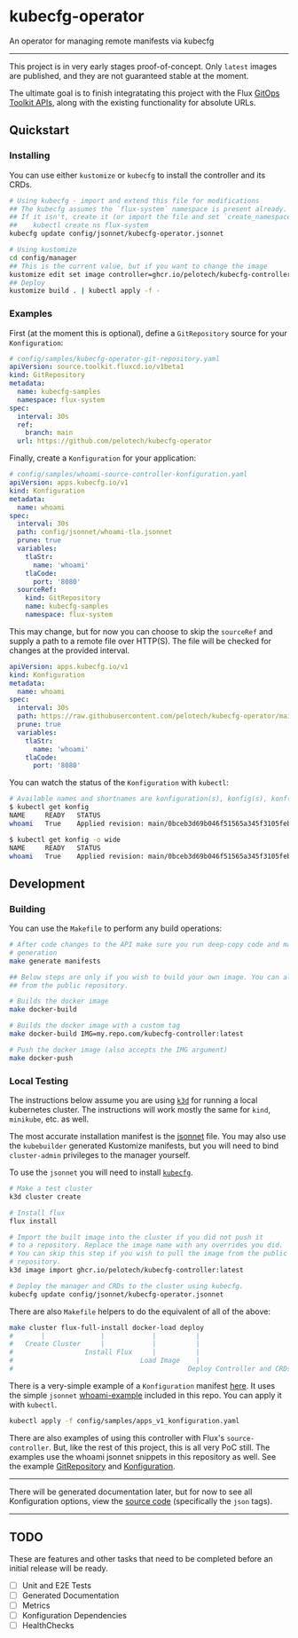 # kubecfg-operator
An operator for managing remote manifests via kubecfg

---

This project is in very early stages proof-of-concept. Only `latest` images are published, and they are not guaranteed stable at the moment.

The ultimate goal is to finish integratating this project with the Flux [GitOps Toolkit APIs](https://fluxcd.io/docs/gitops-toolkit/), along
with the existing functionality for absolute URLs.

## Quickstart

### Installing

You can use either `kustomize` or `kubecfg` to install the controller and its CRDs.

```bash
# Using kubecfg - import and extend this file for modifications
## The kubecfg assumes the `flux-system` namespace is present already.
## If it isn't, create it (or import the file and set `create_namespace: true`):
##    kubectl create ns flux-system
kubecfg update config/jsonnet/kubecfg-operator.jsonnet

# Using kustomize
cd config/manager
## This is the current value, but if you want to change the image
kustomize edit set image controller=ghcr.io/pelotech/kubecfg-controller:latest
## Deploy
kustomize build . | kubectl apply -f -
```

### Examples

First (at the moment this is optional), define a `GitRepository` source for your `Konfiguration`:

```yaml
# config/samples/kubecfg-operator-git-repository.yaml
apiVersion: source.toolkit.fluxcd.io/v1beta1
kind: GitRepository
metadata:
  name: kubecfg-samples
  namespace: flux-system
spec:
  interval: 30s
  ref:
    branch: main
  url: https://github.com/pelotech/kubecfg-operator
```

Finally, create a `Konfiguration` for your application:

```yaml
# config/samples/whoami-source-controller-konfiguration.yaml
apiVersion: apps.kubecfg.io/v1
kind: Konfiguration
metadata:
  name: whoami
spec:
  interval: 30s
  path: config/jsonnet/whoami-tla.jsonnet
  prune: true
  variables:
    tlaStr:
      name: 'whoami'
    tlaCode:
      port: '8080'
  sourceRef:
    kind: GitRepository
    name: kubecfg-samples
    namespace: flux-system
```

This may change, but for now you can choose to skip the `sourceRef` and supply a path to a remote file over HTTP(S).
The file will be checked for changes at the provided interval.

```yaml
apiVersion: apps.kubecfg.io/v1
kind: Konfiguration
metadata:
  name: whoami
spec:
  interval: 30s
  path: https://raw.githubusercontent.com/pelotech/kubecfg-operator/main/config/jsonnet/whoami-tla.jsonnet
  prune: true
  variables:
    tlaStr:
      name: 'whoami'
    tlaCode:
      port: '8080'
```

You can watch the status of the `Konfiguration` with `kubectl`:

```bash
# Available names and shortnames are konfiguration(s), konfig(s), konf(s)
$ kubectl get konfig
NAME     READY   STATUS                                                            AGE
whoami   True    Applied revision: main/0bceb3d69b046f51565a345f3105febbd7be62bd   1m32s

$ kubectl get konfig -o wide
NAME     READY   STATUS                                                            AGE    CURRENTREVISION                                 LASTATTEMPTEDREVISION
whoami   True    Applied revision: main/0bceb3d69b046f51565a345f3105febbd7be62bd   1m38s   main/0bceb3d69b046f51565a345f3105febbd7be62bd   main/0bceb3d69b046f51565a345f3105febbd7be62bd
```

## Development

### Building

You can use the `Makefile` to perform any build operations:

```bash
# After code changes to the API make sure you run deep-copy code and manifest
# generation
make generate manifests

## Below steps are only if you wish to build your own image. You can also download
## from the public repository.

# Builds the docker image
make docker-build

# Builds the docker image with a custom tag
make docker-build IMG=my.repo.com/kubecfg-controller:latest

# Push the docker image (also accepts the IMG argument)
make docker-push
```

### Local Testing

The instructions below assume you are using [`k3d`](https://k3d.io) for running a local kubernetes cluster. The instructions will work mostly the same for `kind`, `minikube`, etc. as well.

The most accurate installation manifest is the [jsonnet](config/jsonnet/kubecfg-operator.jsonnet) file. 
You may also use the `kubebuilder` generated Kustomize manifests, but you will need to bind `cluster-admin` privileges to the manager yourself.

To use the `jsonnet` you will need to install [`kubecfg`](https://github.com/bitnami/kubecfg/releases).

```bash
# Make a test cluster
k3d cluster create

# Install flux
flux install

# Import the built image into the cluster if you did not push it
# to a repository. Replace the image name with any overrides you did.
# You can skip this step if you wish to pull the image from the public
# repository.
k3d image import ghcr.io/pelotech/kubecfg-controller:latest

# Deploy the manager and CRDs to the cluster using kubecfg.
kubecfg update config/jsonnet/kubecfg-operator.jsonnet
```

There are also `Makefile` helpers to do the equivalent of all of the above:

```bash
make cluster flux-full-install docker-load deploy
#       |              |            |          |
#   Create Cluster     |            |          |
#                  Install Flux     |          |
#                                Load Image    |
#                                            Deploy Controller and CRDs
```

There is a very-simple example of a `Konfiguration` manifest [here](config/samples/whoami-konfiguration.yaml).
It uses the simple `jsonnet` [whoami-example](config/jsonnet/whoami.jsonnet) included in this repo.
You can apply it with `kubectl`.

```bash
kubectl apply -f config/samples/apps_v1_konfiguration.yaml
```

There are also examples of using this controller with Flux's `source-controller`.
But, like the rest of this project, this is all very PoC still. 
The examples use the whoami jsonnet snippets in this repository as well.
See the example [GitRepository](config/samples/kubecfg-operator-git-repository.yaml) and [Konfiguration](config/samples/whoami-source-controller-konfiguration.yaml).

---

There will be generated documentation later, but for now to see all Konfiguration options, view the [source code](api/v1/konfiguration_types.go) (specifically the `json` tags).

---

## TODO

These are features and other tasks that need to be completed before an initial release will be ready.

- [ ] Unit and E2E Tests
- [ ] Generated Documentation
- [ ] Metrics
- [ ] Konfiguration Dependencies
- [ ] HealthChecks